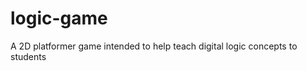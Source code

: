 logic-game
==========

A 2D platformer game intended to help teach digital logic concepts to students